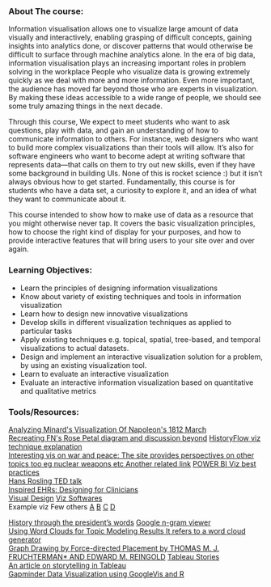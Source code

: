 ### About The course: 
Information visualisation allows one to visualize large amount of data visually and interactively, enabling grasping of difficult concepts, gaining insights into analytics done, or discover patterns that would otherwise be difficult to surface through machine analytics alone.  In the era of big data, information visualisation plays an increasing important roles in problem solving in the workplace   People who visualize data is growing extremely quickly as we deal with more and more information. Even more important, the audience has moved far beyond those who are experts in visualization. By making these ideas accessible to a wide range of people, we should see some truly amazing things in the next decade.

Through this course, We expect to meet students who want to ask questions, play with data, and gain an understanding of how to communicate information to others. For instance, web designers who want to build more complex visualizations than their tools will allow. It’s also for software engineers who want to become adept at writing software that represents data—that calls on them to try out new skills, even if they have some background in building UIs. None of this is rocket science :)  but it isn’t always obvious how to get started. Fundamentally, this course is for students who have a data set, a curiosity to explore it, and an idea of what they want to communicate about it.

This course intended to show how to make use of data as a resource that you might otherwise never tap. It covers the basic visualization principles, how to choose the right kind of display for your purposes, and how to provide interactive features that will bring users to your site over and over again. 


### Learning Objectives:

  - Learn the principles of designing information visualizations
  - Know about variety of existing techniques and tools in information visualization
  - Learn how to design new innovative visualizations
  - Develop skills in different visualization techniques as applied to particular tasks
  - Apply existing techniques e.g. topical, spatial, tree-based, and temporal visualizations to actual datasets.
  - Design and implement an interactive visualization solution for a problem, by using an existing visualization tool.
  - Learn to evaluate an interactive visualization
  - Evaluate an interactive information visualization based on quantitative and qualitative metrics


### Tools/Resources:
[Analyzing Minard's Visualization Of Napoleon's 1812 March](https://robots.thoughtbot.com/analyzing-minards-visualization-of-napoleons-1812-march)	
[Recreating FN's Rose Petal diagram and discussion beyond](https://www.r-bloggers.com/going-beyond-florence-nightingales-data-diagram-did-flo-blow-it-with-wedges/)	
[HistoryFlow viz technique explanation](https://www.research.ibm.com/visual/projects/history_flow/explanation.htm)	
[Interesting vis on war and peace: The site provides perspectives on other topics too eg nuclear weapons etc Another related link](https://ourworldindata.org/war-and-peace)
[POWER BI Viz best practices](https://docs.microsoft.com/en-us/power-bi/power-bi-visualization-best-practices)	
[Hans Rosling TED talk](https://www.youtube.com/watch?v=hVimVzgtD6w) 	
[Inspired EHRs: Designing for Clinicians](http://inspiredehrs.org/designing-for-clinicians/)	
[Visual Design](https://www.interaction-design.org/literature/article/the-building-blocks-of-visual-design)	
[Viz Softwares](https://www.predictiveanalyticstoday.com/top-data-visualization-software/)	
Example viz Few others
[A](http://flowingdata.com/2015/09/23/years-you-have-left-to-live-probably/)
[B](http://flowingdata.com/2016/01/05/causes-of-death/) 
[C](https://flowingdata.com/2016/05/17/the-changing-american-diet/)
[D](http://flowingdata.com/2015/09/23/years-you-have-left-to-live-probably/)

[History through the president’s words](https://www.washingtonpost.com/graphics/politics/2016-sotu/language/)
[Google n-gram viewer](https://books.google.com/ngrams) 	
[Using Word Clouds for Topic Modeling Results It refers to a word cloud generator](https://dhs.stanford.edu/algorithmic-literacy/using-word-clouds-for-topic-modeling-results/ )	
[Graph Drawing by Force-directed Placement by THOMAS M. J. FRUCHTERMAN* AND EDWARD M. REINGOLD](http://citeseerx.ist.psu.edu/viewdoc/download?doi=10.1.1.13.8444&rep=rep1&type=pdf)	
[Tableau Stories ](https://onlinehelp.tableau.com/current/pro/desktop/en-us/stories.html?tocpath=Design%20Views%20and%20Analyze%20Data%7CPresent%20Your%20Work%7CStories%7C_____0)	
[An article on storytelling in Tableau](http://www.datablick.com/blog/2017/2/23/storytelling-in-tableau)	
[Gapminder Data Visualization using GoogleVis and R](http://rstudio-pubs-static.s3.amazonaws.com/116038_0ebe7e3db5dd4f29ac10e0c994373f99.html)
